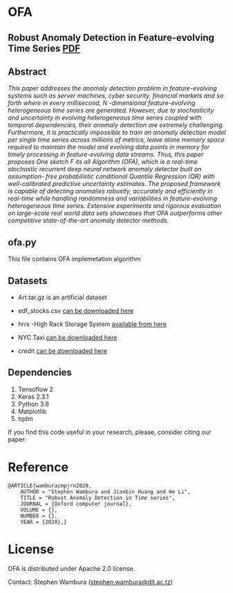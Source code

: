 # OFA
## Robust Anomaly Detection in Feature-evolving Time Series [PDF](https://doi.org/10.1093/comjnl/bxaa174 "Downdoald the paper from here")

## Abstract
_This paper addresses the anomaly detection problem in feature-evolving systems
such as server machines, cyber security, financial markets and so forth where
in every millisecond, N -dimensional feature-evolving heterogeneous time series
are generated.
However, due to stochasticity and uncertainty in evolving
heterogeneous time series coupled with temporal dependencies, their anomaly
detection are extremely challenging. Furthermore, it is practically impossible to
train an anomaly detection model per single time series across millions of metrics,
leave alone memory space required to maintain the model and evolving data
points in memory for timely processing in feature-evolving data streams. Thus,
this paper proposes One sketch F its all Algorithm (OFA), which is a real-time
stochastic recurrent deep neural network anomaly detector built on assumption-
free probabilistic conditional Quantile Regression (QR) with well-calibrated predictive
uncertainty estimates. The proposed framework is capable of detecting anomalies
robustly, accurately and efficiently in real-time while handling randomness and
variabilities in feature-evolving heterogeneous time series. Extensive experiments
and rigorous evaluation on large-scale real world data sets showcases that
OFA outperforms other competitive state-of-the-art anomaly detector methods._

## ofa.py 
This file contains OFA implemetation algorithm 

## Datasets
- Art.tar.gz is an artificial dataset
* edf_stocks.csv [can be downloaded here](https://github.com/Amossys-team/SPOT "edf stock market dataset")
- hrrs -High Rack Storage System [available from here](https://www.kaggle.com/inIT-OWL/high-storage-system-data-for-energy-optimization/data "hrss dataset link")
* NYC Taxi [can be downloaded here](https://data.cityofnewyork.us/Transportation/2014-Yellow-Taxi-Trip-Data/gkne-dk5s "NYC Taxi Dataset")
- credit [can be downloaded here](https://www.kaggle.com/mlg-ulb/creditcardfraud "Credit card transaction dataset")

## Dependencies
1. Tensoflow 2
2. Keras 2.3.1
3. Python 3.6
4. Matplotlib
5. tqdm

If you find this code useful in your research, please, consider citing our paper:

# Reference
```
@ARTICLE{wamburacmpjrn2020,
	AUTHOR = "Stephen Wambura and Jianbin Huang and He Li",
	TITLE = "Robust Anomaly Detection in Time series",
	JOURNAL = {Oxford computer journal},
	VOLUME = {},
	NUMBER = {},
	YEAR = {2020},}
```
# License
OFA is distributed under Apache 2.0 license.

Contact: Stephen Wambura (stephen.wambura@dit.ac.tz)
